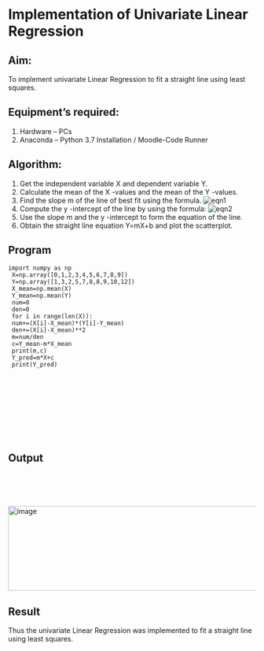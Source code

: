 # Implementation of Univariate Linear Regression
## Aim:
To implement univariate Linear Regression to fit a straight line using least squares.
## Equipment’s required:
1.	Hardware – PCs
2.	Anaconda – Python 3.7 Installation / Moodle-Code Runner
## Algorithm:
1.	Get the independent variable X and dependent variable Y.
2.	Calculate the mean of the X -values and the mean of the Y -values.
3.	Find the slope m of the line of best fit using the formula.
 ![eqn1](./eq1.jpg)
4.	Compute the y -intercept of the line by using the formula:
![eqn2](./eq2.jpg)  
5.	Use the slope m and the y -intercept to form the equation of the line.
6.	Obtain the straight line equation Y=mX+b and plot the scatterplot.
## Program
```
import numpy as np
 X=np.array([0,1,2,3,4,5,6,7,8,9])
 Y=np.array([1,3,2,5,7,8,8,9,10,12])
 X_mean=np.mean(X)
 Y_mean=np.mean(Y)
 num=0
 den=0
 for i in range(len(X)):
 num+=(X[i]-X_mean)*(Y[i]-Y_mean)
 den+=(X[i]-X_mean)**2
 m=num/den
 c=Y_mean-m*X_mean
 print(m,c)
 Y_pred=m*X+c
 print(Y_pred)











```
## Output
</br>
</br>
</br>
</br>
<img width="1037" height="172" alt="image" src="https://github.com/user-attachments/assets/46e6b3c1-0fd7-4b16-99a7-98e558d09139" />

## Result
Thus the univariate Linear Regression was implemented to fit a straight line using least squares.
